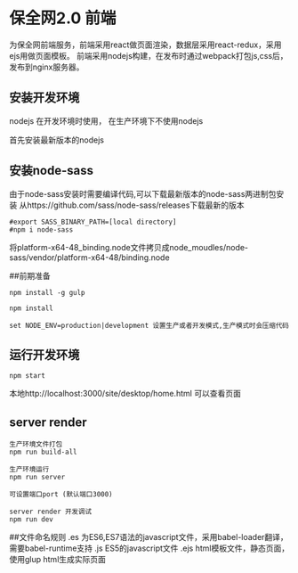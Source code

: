 # 保全网2.0 前端
为保全网前端服务，前端采用react做页面渲染，数据层采用react-redux，采用ejs用做页面模板。
前端采用nodejs构建，在发布时通过webpack打包js,css后，发布到nginx服务器。

## 安装开发环境
nodejs 在开发环境时使用， 在生产环境下不使用nodejs

首先安装最新版本的nodejs

## 安装node-sass

由于node-sass安装时需要编译代码,可以下载最新版本的node-sass两进制包安装
从https://github.com/sass/node-sass/releases下载最新的版本

```shell
#export SASS_BINARY_PATH=[local directory]
#npm i node-sass
```

将platform-x64-48_binding.node文件拷贝成node_moudles/node-sass/vendor/platform-x64-48/binding.node
 
##前期准备
```shell
npm install -g gulp

npm install

set NODE_ENV=production|development 设置生产或者开发模式,生产模式时会压缩代码
```

## 运行开发环境
```shell
npm start 
```

本地http://localhost:3000/site/desktop/home.html 可以查看页面

## server render
```shell
生产环境文件打包
npm run build-all

生产环境运行
npm run server

可设置端口port (默认端口3000)

server render 开发调试
npm run dev
```
##文件命名规则
.es 为ES6,ES7语法的javascript文件，采用babel-loader翻译，需要babel-runtime支持
.js ES5的javascript文件
.ejs html模板文件，静态页面，使用glup html生成实际页面


